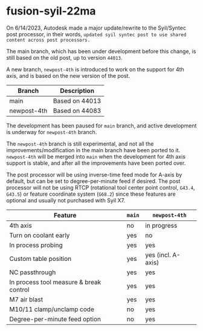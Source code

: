 # fusion-syil-22ma

On 6/14/2023, Autodesk made a major update/rewrite to the Syil/Syntec post processor, in their words, `updated syil syntec post to use shared content across post processors.`

The main branch, which has been under development before this change, is still based on the old post, up to version `44013`.

A new branch, `newpost-4th` is introduced to work on the support for 4th axis, and is based on the new version of the post.

| Branch      | Description          |
| ----------- | -------------------- |
| main        | Based on 44013       |
| newpost-4th | Based on 44083       |

The development has been paused for `main` branch, and active development is underway for `newpost-4th` branch.

The `newpost-4th` branch is still experimental, and not all the improvements/modification in the main branch have been ported to it. `newpost-4th` will be merged into `main` when the development for 4th axis support is stable, and after all the improvements have been ported over.

The post processor will be using inverse-time feed mode for A-axis by default, but can be set to degree-per-minute feed if desired. The post processor will not be using RTCP (rotational tool center point control, `G43.4`, `G43.5`) or feature coordinate system (`G68.2`) since these features are optional and usually not purchased with Syil X7.

| Feature                                  | `main` | `newpost-4th` |
| ---------------------------------------- | ------ | ------------- |
| 4th axis                                 | no     | in progress   |
| Turn on coolant early                    | yes    | no            |
| In process probing                       | yes    | yes           |
| Custom table position                    | yes    | yes (incl. A-axis) |
| NC passthrough                           | yes    | yes           |
| In process tool measure & break control  | yes    | yes           |
| M7 air blast                             | yes    | yes           |
| M10/11 clamp/unclamp code                | no     | yes           |
| Degree-per-minute feed option            | no     | yes           |
